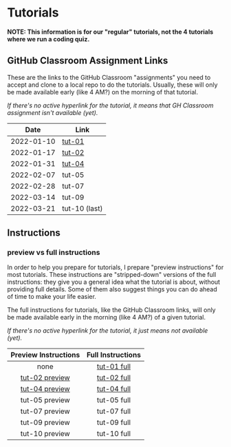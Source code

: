 # Tutorials

**NOTE: This information is for our "regular" tutorials, not the 4 tutorials where we run a coding quiz.**

## GitHub Classroom Assignment Links

These are the links to the GitHub Classroom "assignments" you need to accept and clone to a local repo to do the tutorials. Usually, these will only be made available early (like 4 AM?) on the morning of that tutorial.


_If there's no active hyperlink for the tutorial, it means that GH Classroom assignment isn't available (yet)._

 | Date       | Link                                              |
 | ---------- | ------------------------------------------------- |
 | 2022-01-10 | [tut-01](https://classroom.github.com/a/rVE5S0fy) |
 | 2022-01-17 | [tut-02](https://classroom.github.com/a/x7ryYqH6) |
 | 2022-01-31 | [tut-04](https://classroom.github.com/a/aasItZMP) |
 | 2022-02-07 | tut-05                                            |
 | 2022-02-28 | tut-07                                            |
 | 2022-03-14 | tut-09                                            |
 | 2022-03-21 | tut-10 (last)                                     |


## Instructions

### preview vs full instructions

In order to help you prepare for tutorials, I prepare "preview instructions" for most tutorials. These instructions are "stripped-down" versions of the full instructions: they give you a general idea what the tutorial is about, without providing full details. Some of them also suggest things you can do ahead of time to make your life easier.

The full instructions for tutorials, like the GitHub Classroom links, will only be made available early in the morning (like 4 AM?) of a given tutorial.

_If there's no active hyperlink for the tutorial, it just means not available (yet)._

|                                                      Preview Instructions                                                      |                                              Full Instructions                                              |
| :----------------------------------------------------------------------------------------------------------------------------: | :---------------------------------------------------------------------------------------------------------: |
|                                                              none                                                              | [tut-01 full](https://github.com/MRU-CSIS-3512-202201-001/tut-instructions-full/blob/main/tut-01/tut-01.md) |
| [tut-02 preview](https://github.com/MRU-CSIS-3512-202201-001/tutorial-instructions-preview/blob/main/tut-02/tut-02-preview.md) | [tut-02 full](https://github.com/MRU-CSIS-3512-202201-001/tut-instructions-full/blob/main/tut-02/tut-02.md) |
|          [tut-04 preview](https://github.com/MRU-CSIS-3512-202201-001/tutorial-instructions-preview/tree/main/tut-04)          |      [tut-04 full](https://github.com/MRU-CSIS-3512-202201-001/tut-instructions-full/tree/main/tut-04)      |
|                                                         tut-05 preview                                                         |                                                 tut-05 full                                                 |
|                                                         tut-07 preview                                                         |                                                 tut-07 full                                                 |
|                                                         tut-09 preview                                                         |                                                 tut-09 full                                                 |
|                                                         tut-10 preview                                                         |                                                 tut-10 full                                                 |

